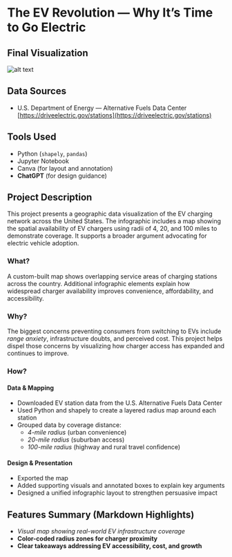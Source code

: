 # The EV Revolution — Why It’s Time to Go Electric 

## Final Visualization  
![alt text](<The EV Revolution Why It’s Time to Go Electric.png>)


## Data Sources  
- U.S. Department of Energy — Alternative Fuels Data Center  
  [https://driveelectric.gov/stations](https://driveelectric.gov/stations)

## Tools Used  
- Python (`shapely`, `pandas`)  
- Jupyter Notebook  
- Canva (for layout and annotation)  
- **ChatGPT** (for design guidance)

## Project Description  
This project presents a geographic data visualization of the EV charging network across the United States. The infographic includes a map showing the spatial availability of EV chargers using radii of 4, 20, and 100 miles to demonstrate coverage. It supports a broader argument advocating for electric vehicle adoption.

### What?
A custom-built map shows overlapping service areas of charging stations across the country. Additional infographic elements explain how widespread charger availability improves convenience, affordability, and accessibility.

### Why?
The biggest concerns preventing consumers from switching to EVs include *range anxiety*, infrastructure doubts, and perceived cost. This project helps dispel those concerns by visualizing how charger access has expanded and continues to improve.

### How?

#### Data & Mapping
- Downloaded EV station data from the U.S. Alternative Fuels Data Center  
- Used Python and shapely to create a layered radius map around each station  
- Grouped data by coverage distance:
  - *4-mile radius* (urban convenience)
  - *20-mile radius* (suburban access)
  - *100-mile radius* (highway and rural travel confidence)

#### Design & Presentation
- Exported the map
- Added supporting visuals and annotated boxes to explain key arguments
- Designed a unified infographic layout to strengthen persuasive impact

## Features Summary (Markdown Highlights)
- *Visual map showing real-world EV infrastructure coverage*  
- **Color-coded radius zones for charger proximity**  
- **Clear takeaways addressing EV accessibility, cost, and growth**
